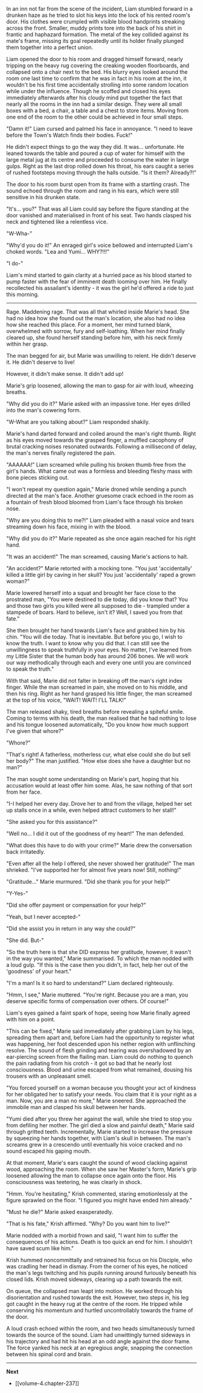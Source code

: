
In an inn not far from the scene of the incident, Liam stumbled forward in a drunken haze as he tried to slot his keys into the lock of his rented room's door. His clothes were crumpled with visible blood handprints streaking across the front. Smaller, muddy prints tore into the back of his shirt in frantic and haphazard formation. The metal of the key collided against its mate's frame, missing its goal repeatedly until its holder finally plunged them together into a perfect union.

Liam opened the door to his room and dragged himself forward, nearly tripping on the heavy rug covering the creaking wooden floorboards, and collapsed onto a chair next to the bed. His blurry eyes looked around the room one last time to confirm that he was in fact in his room at the inn, it wouldn't be his first time accidentally strolling into some random location while under the influence. Though he scoffed and closed his eyes immediately afterwards after his cloudy mind put together the fact that nearly all the rooms in the inn had a similar design. They were all small boxes with a bed, a chair, a table and a chest to store items. Moving from one end of the room to the other could be achieved in four small steps.

"Damn it!" Liam cursed and palmed his face in annoyance. "I need to leave before the Town's Watch finds their bodies. Fuck!"

He didn't expect things to go the way they did. It was... unfortunate. He leaned towards the table and poured a cup of water for himself with the large metal jug at its centre and proceeded to consume the water in large gulps. Right as the last drop rolled down his throat, his ears caught a series of rushed footsteps moving through the halls outside. "Is it them? Already?!"

The door to his room burst open from its frame with a startling crash. The sound echoed through the room and rang in his ears, which were still sensitive in his drunken state.

"It's... you?" That was all Liam could say before the figure standing at the door vanished and materialised in front of his seat. Two hands clasped his neck and tightened like a relentless vice.

"W-Wha-"

"Why'd you do it!" An enraged girl's voice bellowed and interrupted Liam's choked words. "Lea and Yumi... WHY?!!!"

"I do-"

Liam's mind started to gain clarity at a hurried pace as his blood started to pump faster with the fear of imminent death looming over him. He finally recollected his assailant's identity - it was the girl he'd offered a ride to just this morning.

____

Rage. Maddening rage. That was all that whirled inside Marie's head. She had no idea how she found out the man's location, she also had no idea how she reached this place. For a moment, her mind turned blank, overwhelmed with sorrow, fury and self-loathing. When her mind finally cleared up, she found herself standing before him, with his neck firmly within her grasp.

The man begged for air, but Marie was unwilling to relent. He didn't deserve it. He didn't deserve to live!

However, it didn't make sense. It didn't add up!

Marie's grip loosened, allowing the man to gasp for air with loud, wheezing breaths.

"Why did you do it?" Marie asked with an impassive tone. Her eyes drilled into the man's cowering form.

"W-What are you talking about?" Liam responded shakily.

Marie's hand darted forward and coiled around the man's right thumb. Right as his eyes moved towards the grasped finger, a muffled cacophony of brutal cracking noises resonated outwards. Following a millisecond of delay, the man's nerves finally registered the pain.

"AAAAAA!" Liam screamed while pulling his broken thumb free from the girl's hands. What came out was a formless and bleeding fleshy mass with bone pieces sticking out.

"I won't repeat my question again," Marie droned while sending a punch directed at the man's face. Another gruesome crack echoed in the room as a fountain of fresh blood bloomed from Liam's face through his broken nose.

"Why are you doing this to me?!" Liam pleaded with a nasal voice and tears streaming down his face, mixing in with the blood.

"Why did you do it?" Marie repeated as she once again reached for his right hand.

"It was an accident!" The man screamed, causing Marie's actions to halt.

"An accident?" Marie retorted with a mocking tone. "You just 'accidentally' killed a little girl by caving in her skull? You just 'accidentally' raped a grown woman?"

Marie lowered herself into a squat and brought her face close to the prostrated man, "You were destined to die today, did you know that? You and those two girls you killed were all supposed to die - trampled under a stampede of boars. Hard to believe, isn't it? Well, I saved you from that fate."

She then brought her hand towards Liam's face and grabbed him by his chin. "You will die today. That is inevitable. But before you go, I wish to know the truth. I want to know why you did that. I can still see the unwillingness to speak truthfully in your eyes. No matter, I've learned from my Little Sister that the human body has around 206 bones. We will work our way methodically through each and every one until you are convinced to speak the truth."

With that said, Marie did not falter in breaking off the man's right index finger. While the man screamed in pain, she moved on to his middle, and then his ring. Right as her hand grasped his little finger, the man screamed at the top of his voice, "WAIT! WAIT! I'LL TALK!"

The man released shaky, tired breaths before revealing a spiteful smile. Coming to terms with his death, the man realised that he had nothing to lose and his tongue loosened automatically, "Do you know how much support I've given that whore?"

"Whore?"

"That's right! A fatherless, motherless cur, what else could she do but sell her body?" The man justified. "How else does she have a daughter but no man?"

The man sought some understanding on Marie's part, hoping that his accusation would at least offer him some. Alas, he saw nothing of that sort from her face.

"I-I helped her every day. Drove her to and from the village, helped her set up stalls once in a while, even helped attract customers to her stall!"

"She asked you for this assistance?"

"Well no... I did it out of the goodness of my heart!" The man defended.

"What does this have to do with your crime?" Marie drew the conversation back irritatedly.

"Even after all the help I offered, she never showed her gratitude!" The man shrieked. "I've supported her for almost five years now! Still, nothing!"

"Gratitude..." Marie murmured. "Did she thank you for your help?"

"Y-Yes-"

"Did she offer payment or compensation for your help?"

"Yeah, but I never accepted-"

"Did she assist you in return in any way she could?"

"She did. But-"

"So the truth here is that she DID express her gratitude, however, it wasn't in the way you wanted," Marie summarised. To which the man nodded with a loud gulp. "If this is the case then you didn't, in fact, help her out of the 'goodness' of your heart."

"I'm a man! Is it so hard to understand?" Liam declared righteously.

"Hmm, I see," Marie muttered. "You're right. Because you are a man, you deserve specific forms of compensation over others. Of course!"

Liam's eyes gained a faint spark of hope, seeing how Marie finally agreed with him on a point.

"This can be fixed," Marie said immediately after grabbing Liam by his legs, spreading them apart and, before Liam had the opportunity to register what was happening, her foot descended upon his nether region with unflinching resolve. The sound of flesh grinding and tearing was overshadowed by an ear-piercing screen from the flailing man. Liam could do nothing to quench the pain radiating from his crotch - it got so bad that he nearly lost consciousness. Blood and urine escaped from what remained, dousing his trousers with an unpleasant smell.

"You forced yourself on a woman because you thought your act of kindness for her obligated her to satisfy your needs. You claim that it is your right as a man. Now, you are a man no more," Marie sneered. She approached the immobile man and clasped his skull between her hands.

"Yumi died after you threw her against the wall, while she tried to stop you from defiling her mother. The girl died a slow and painful death," Marie said through gritted teeth. Incrementally, Marie started to increase the pressure by squeezing her hands together, with Liam's skull in between. The man's screams grew in a crescendo until eventually his voice cracked and no sound escaped his gaping mouth. 

At that moment, Marie's ears caught the sound of wood clacking against wood, approaching the room. When she saw her Master's form, Marie's grip loosened allowing the man to collapse once again onto the floor. His consciousness was teetering, he was clearly in shock.

"Hmm. You're hesitating," Krish commented, staring emotionlessly at the figure sprawled on the floor. "I figured you might have ended him already."

"Must he die?" Marie asked exasperatedly.

"That is his fate," Krish affirmed. "Why? Do you want him to live?"

Marie nodded with a morbid frown and said, "I want him to suffer the consequences of his actions. Death is too quick an end for him. I shouldn't have saved scum like him."

Krish hummed noncommittally and retrained his focus on his Disciple, who was cradling her head in dismay. From the corner of his eyes, he noticed the man's legs twitching and his pupils running around furiously beneath his closed lids. Krish moved sideways, clearing up a path towards the exit.

On queue, the collapsed man leapt into motion. He worked through his disorientation and rushed towards the exit. However, two steps in, his leg got caught in the heavy rug at the centre of the room. He tripped while conserving his momentum and hurtled uncontrollably towards the frame of the door.

A loud crash echoed within the room, and two heads simultaneously turned towards the source of the sound. Liam had unwittingly turned sideways in his trajectory and had hit his head at an odd angle against the door frame. The force yanked his neck at an egregious angle, snapping the connection between his spinal cord and brain.

____

**Next**
* [[volume-4.chapter-237]]